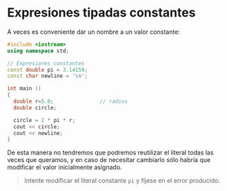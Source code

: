 Expresiones tipadas constantes
====

A veces es conveniente dar un nombre a un valor constante:

```cpp
#include <iostream>
using namespace std;

// Expresiones constantes
const double pi = 3.14159;
const char newline = '\n';

int main ()
{
  double r=5.0;               // radius
  double circle;

  circle = 2 * pi * r;
  cout << circle;
  cout << newline;
}
```

De esta manera no tendremos que podremos reutilizar el literal todas las veces que queramos, y en caso de necesitar cambiarlo sólo habría que modificar el valor inicialmente asignado.

> Intente modificar el literal constante `pi` y fíjese en el error producido.